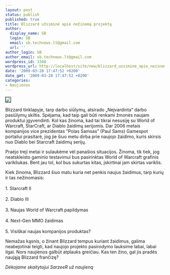 ```yaml
---
layout: post
status: publish
published: true
title: Blizzard užsiminė apie nežinomą projektą
author:
  display_name: SB
  login: SB
  email: sb.technews.lt@gmail.com
  url: ''
author_login: SB
author_email: sb.technews.lt@gmail.com
wordpress_id: 3340
wordpress_url: http://localhost/site/new/blizzard_uzsimine_apie_nezinoma_projekta/
date: '2009-03-28 17:47:52 +0200'
date_gmt: '2009-03-28 17:47:52 +0200'
categories:
- Naujienos
---
```

<div class="imgright"><img src="http://tbn1.google.com/images?q=tbn:7Av14i9c3STqkM:http://gaygamer.net/images/blizzard-entertainment-logo.jpg" border="1" /></div>
<p>Blizzard tinklapyje, tarp darbo siūlymų, atsirado „Neįvardinta“ darbo pasiūlymų skiltis. Spėjama, kad taip gali būti renkami žmonės naujam produktui įgyvendinti. Kol kas žinoma, kad tai tikrai nesusiję su World of Warcraft, StarCraft, ar Diablo žaidimų serijomis. Dar 2006 metais kompanijos vice prezidentas “Polas Samsas” (Paul Sams) Gamespot portaliui prasitarė, jog jie šiuo metu dirba prie naujojo žaidimo, kuris skirsis nuo Diablo bei Starcraft žaidimų serijų.</p>
<p>Praėjo treji metai ir sulaukėme vėl panašios situacijos. Žinoma, tik tiek, jog neatskleisto gaminio testavimui bus pasirinktas World of Warcraft grafinis varikliukas. Bent jau tol, kol bus sukurtas kitas, įskirtinai jam skirtas variklis. </p>
<p>Kiek žinoma, Blizzard šiuo matu kuria net penkis naujus žaidimus, tarp kurių ir tas nežinomasis:<br />
<br />1. Starcraft II<br />
<br />2. Diablo III<br />
<br />3. Naujas World of Warcraft papildymas<br />
<br />4. Next-Gen MMO žaidimas<br />
<br />5. Visiškai naujas kompanijos produktas?</p>
<p>Nemažas kąsnis, o žinant Blizzard tempus kuriant žaidimus, galima neabejotinai teigti, kad naujojo projekto pasirodymo lauksime labai, labai ilgai. Nors naujienos galbūt atplauks greičiau. Kas ten žino, gal jis pradės naująją Blizzard frančizę? </p>
<p><i>Dėkojame skaitytojui SarzeeR už naujieną</i><br /></p>
